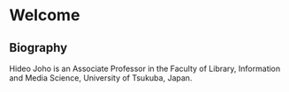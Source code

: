 # Welcome

## Biography

Hideo Joho is an Associate Professor in the Faculty of Library, Information and Media Science, University of Tsukuba, Japan.

